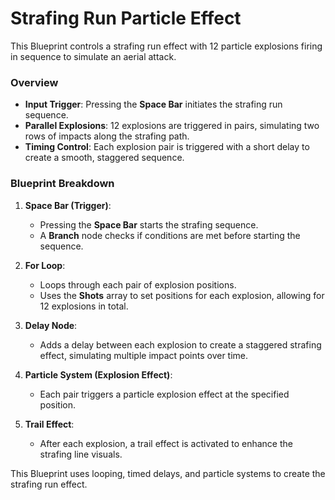 # Strafing Run Particle Effect

This Blueprint controls a strafing run effect with 12 particle explosions firing in sequence to simulate an aerial attack.

### Overview
- **Input Trigger**: Pressing the **Space Bar** initiates the strafing run sequence.
- **Parallel Explosions**: 12 explosions are triggered in pairs, simulating two rows of impacts along the strafing path.
- **Timing Control**: Each explosion pair is triggered with a short delay to create a smooth, staggered sequence.

### Blueprint Breakdown
1. **Space Bar (Trigger)**:
   - Pressing the **Space Bar** starts the strafing sequence.
   - A **Branch** node checks if conditions are met before starting the sequence.

2. **For Loop**:
   - Loops through each pair of explosion positions.
   - Uses the **Shots** array to set positions for each explosion, allowing for 12 explosions in total.

3. **Delay Node**:
   - Adds a delay between each explosion to create a staggered strafing effect, simulating multiple impact points over time.

4. **Particle System (Explosion Effect)**:
   - Each pair triggers a particle explosion effect at the specified position.

5. **Trail Effect**:
   - After each explosion, a trail effect is activated to enhance the strafing line visuals.

This Blueprint uses looping, timed delays, and particle systems to create the strafing run effect.
